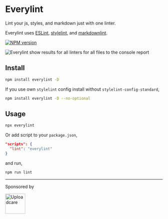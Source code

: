 # Everylint

Lint your js, styles, and markdown just with one linter.

Everylint uses [ESLint][eslint], [stylelint][stylelint],
and [markdownlint][markdownlint].

[![NPM version][npm-img]][npm-url]

[npm-img]: http://img.shields.io/npm/v/everylint.svg
[npm-url]: https://www.npmjs.org/package/everylint

![Everylint show results for all linters for all files to the console report][everylint-demo-img]

## Install

```bash
npm install everylint -D
```

If you use own `stylelint` config install without `stylelint-config-standard`,

```bash
npm install everylint -D --no-optional
```

## Usage

```bash
npx everylint
```

Or add script to your `package.json`,

```json
"scripts": {
  "lint": "everylint"
}
```

and run,

```bash
npm run lint
```

---

Sponsored by

<a href="https://uploadcare.com/?utm_source=github&utm_campaign=everylint">
  <img height="64"
       src="https://ucarecdn.com/74c4d283-f7cf-45d7-924c-fc77345585af/uclogohorizontal.svg"
       alt="Uploadcare">
</a>

[eslint]: https://github.com/eslint/eslint
[stylelint]: https://github.com/stylelint/stylelint
[markdownlint]: https://github.com/DavidAnson/markdownlint
[everylint-demo-img]: https://ucarecdn.com/26b4452c-ba3d-44ee-b611-71881fb24022/-/crop/2000x1000/55,140/-/setfill/ddd/-/crop/2100x1100/center/-/resize/1600x/-/format/jpg/-/quality/lighter/

